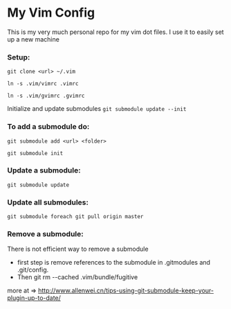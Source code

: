 # My Vim Config

This is my very much personal repo for my vim dot files. I use it to easily set up a new machine

### Setup:
`git clone <url> ~/.vim`

`ln -s .vim/vimrc .vimrc`

`ln -s .vim/gvimrc .gvimrc`

Initialize and update submodules
`git submodule update --init`

### To add a submodule do:
`git submodule add <url> <folder>`

`git submodule init`

### Update a submodule:
`git submodule update`

### Update all submodules:
`git submodule foreach git pull origin master`

### Remove a submodule:
There is not efficient way to remove a submodule
* first step is remove references to the submodule in .gitmodules and .git/config.
* Then git rm --cached .vim/bundle/fugitive

more at =>
http://www.allenwei.cn/tips-using-git-submodule-keep-your-plugin-up-to-date/
